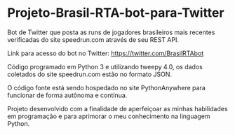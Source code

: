 # Projeto-Brasil-RTA-bot-para-Twitter
Bot de Twitter que posta as runs de jogadores brasileiros mais recentes verificadas do site speedrun.com através de seu REST API.

Link para acesso do bot no Twitter: https://twitter.com/BrasilRTAbot

Código programado em Python 3 e utilizando tweepy 4.0, os dados coletados do site speedrun.com estão no formato JSON.

O código fonte está sendo hospedado no site PythonAnywhere para funcionar de forma autônoma e contínua.

Projeto desenvolvido com a finalidade de aperfeiçoar as minhas habilidades em programação e para aprimorar o meu conhecimento na linguagem Python.
